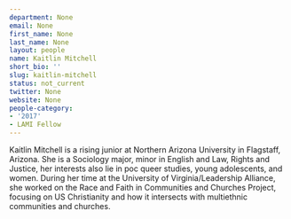 ```yaml
---
department: None
email: None
first_name: None
last_name: None
layout: people
name: Kaitlin Mitchell
short_bio: ''
slug: kaitlin-mitchell
status: not_current
twitter: None
website: None
people-category:
- '2017'
- LAMI Fellow
---
```


Kaitlin Mitchell is a rising junior at Northern Arizona University in Flagstaff, Arizona. She is a Sociology major, minor in English and Law, Rights and Justice, her interests also lie in poc queer studies, young adolescents, and women. During her time at the University of Virginia/Leadership Alliance, she worked on the Race and Faith in Communities and Churches Project, focusing on US Christianity and how it intersects with multiethnic communities and churches.  





